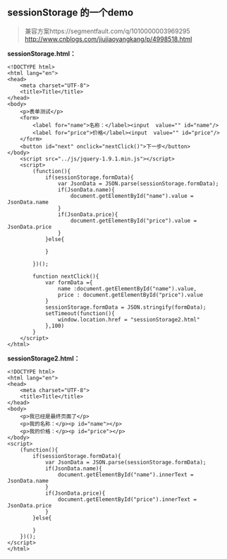 sessionStorage 的一个demo
--
>兼容方案https://segmentfault.com/q/1010000003969295
>http://www.cnblogs.com/jiujiaoyangkang/p/4998518.html

**sessionStorage.html：**

	<!DOCTYPE html>
	<html lang="en">
	<head>
	    <meta charset="UTF-8">
	    <title>Title</title>
	</head>
	<body>
	    <p>表单测试</p>
	    <form>
	        <label for="name">名称：</label><input  value="" id="name"/>
	        <label for="price">价格</label><input  value="" id="price"/>
	    </form>
	    <button id="next" onclick="nextClick()">下一步</button>
	</body>
	    <script src="../js/jquery-1.9.1.min.js"></script>
	    <script>
	        (function(){
	            if(sessionStorage.formData){
	                var JsonData = JSON.parse(sessionStorage.formData);
	                if(JsonData.name){
	                    document.getElementById("name").value = JsonData.name
	                }
	                if(JsonData.price){
	                    document.getElementById("price").value = JsonData.price
	                }
	            }else{
	
	            }
	
	        })();
	
	        function nextClick(){
	            var formData ={
	                name :document.getElementById("name").value,
	                price : document.getElementById("price").value
	            }
	            sessionStorage.formData = JSON.stringify(formData);
	            setTimeout(function(){
	                window.location.href = "sessionStorage2.html"
	            },100)
	        }
	    </script>
	</html>


**sessionStorage2.html：**

	<!DOCTYPE html>
	<html lang="en">
	<head>
	    <meta charset="UTF-8">
	    <title>Title</title>
	</head>
	<body>
	    <p>我已经是最终页面了</p>
	    <p>我的名称：</p><p id="name"></p>
	    <p>我的价格：</p><p id="price"></p>
	</body>
	<script>
	    (function(){
	        if(sessionStorage.formData){
	            var JsonData = JSON.parse(sessionStorage.formData);
	            if(JsonData.name){
	                document.getElementById("name").innerText = JsonData.name
	            }
	            if(JsonData.price){
	                document.getElementById("price").innerText = JsonData.price
	            }
	        }else{
	
	        }
	    })();
	</script>
	</html>